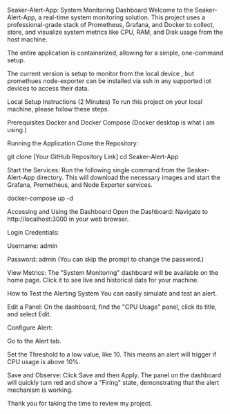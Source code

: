 Seaker-Alert-App: System Monitoring Dashboard
Welcome to the Seaker-Alert-App, a real-time system monitoring solution. This project uses a professional-grade stack of Prometheus, Grafana, and Docker to collect, store, and visualize system metrics like CPU, RAM, and Disk usage from the host machine.

The entire application is containerized, allowing for a simple, one-command setup.

The current version is setup to monitor from the local device , but promethues node-exporter can be installed via ssh in any supported iot devices to access their data.

Local Setup Instructions (2 Minutes)
To run this project on your local machine, please follow these steps.

Prerequisites
Docker and Docker Compose (Docker desktop is what i am using.)

Running the Application
Clone the Repository:

git clone [Your GitHub Repository Link]
cd Seaker-Alert-App

Start the Services:
Run the following single command from the Seaker-Alert-App directory. This will download the necessary images and start the Grafana, Prometheus, and Node Exporter services.

docker-compose up -d

Accessing and Using the Dashboard
Open the Dashboard:
Navigate to http://localhost:3000 in your web browser.

Login Credentials:

Username: admin

Password: admin
(You can skip the prompt to change the password.)

View Metrics:
The "System Monitoring" dashboard will be available on the home page. Click it to see live and historical data for your machine.

How to Test the Alerting System
You can easily simulate and test an alert.

Edit a Panel: On the dashboard, find the "CPU Usage" panel, click its title, and select Edit.

Configure Alert:

Go to the Alert tab.

Set the Threshold to a low value, like 10. This means an alert will trigger if CPU usage is above 10%.

Save and Observe: Click Save and then Apply. The panel on the dashboard will quickly turn red and show a "Firing" state, demonstrating that the alert mechanism is working.


Thank you for taking the time to review my project.